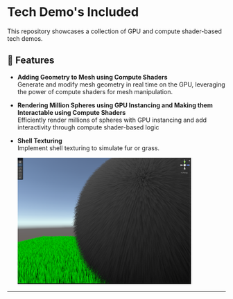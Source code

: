 # Tech Demo's Included

This repository showcases a collection of GPU and compute shader-based tech demos.

## 🚀 Features

- **Adding Geometry to Mesh using Compute Shaders**  
  Generate and modify mesh geometry in real time on the GPU, leveraging the power of compute shaders for mesh manipulation.

- **Rendering Million Spheres using GPU Instancing and Making them Interactable using Compute Shaders**  
  Efficiently render millions of spheres with GPU instancing and add interactivity through compute shader-based logic

- **Shell Texturing**  
  Implement shell texturing to simulate fur or grass.
  <p align="left">
  <img src="mediaForReadme/Grass.png" alt="Shell Texturing" width="400"/>
</p>
  <!-- ![Shell Texturing](mediaForReadme/Grass.png) -->

---


